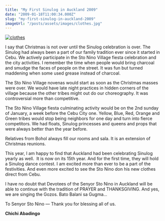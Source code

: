 ```yaml
---
title: "My First Sinulog in Auckland 2009"
date: "2009-01-18T11:00:34.000Z"
slug: "my-first-sinulog-in-auckland-2009"
imageUrl: "/posts/assets/images/clothes.jpg"
---
```


[![](http://stonino.files.wordpress.com/2011/05/clothes.jpg?w=300&resize=354%2C269 "clothes")](http://stonino.files.wordpress.com/2011/05/clothes.jpg)

I say that Christmas is not over until the Sinulog celebration is over. The Sinulog had always been a part of our family tradition ever since it started in Cebu. We actively participate in the Sto Nino Village fiesta celebration and the city activities. I remember the time when people would bring charcoal and smudge the faces of people on the street. It was fun but turned maddening when some used grease instead of charcoal.

The Sto Nino Village novenas would start as soon as the Christmas masses were over. We would have late night practices in hidden corners of the village because the other tribes might out do our choreography. It was controversial more than competitive.

The Sto Nino Village fiesta culminating activity would be on the 2nd sunday of January, a week before the Cebu City one. Yellow, Blue, Red, Orange and Green tribes would stop being neighbors for one day and turn into fierce competitors. We had floats, Sinulog princesses and queens and props that were always better than the year before.

Relatives from Bohol always fill our rooms and sala. It is an extension of Christmas reunions.

This year, I am happy to find that Auckland had been celebrating Sinulog yearly as well.  It is now on its 15th year. And for the first time, they will hold a Sinulog dance contest. I am excited more than ever to be a part of the festivities. And even more excited to see the Sto Nino don his new clothes direct from Cebu.

I have no doubt that Devotees of the Senyor Sto Nino in Auckland will be able to continue with the tradition of PRAYER and THANKSGIVING. And yes, we are singing the Gozos. Bato Balani sa Gugma…

To Senyor Sto Nino — Thank you for blessing all of us.

**Chichi Abadingo**